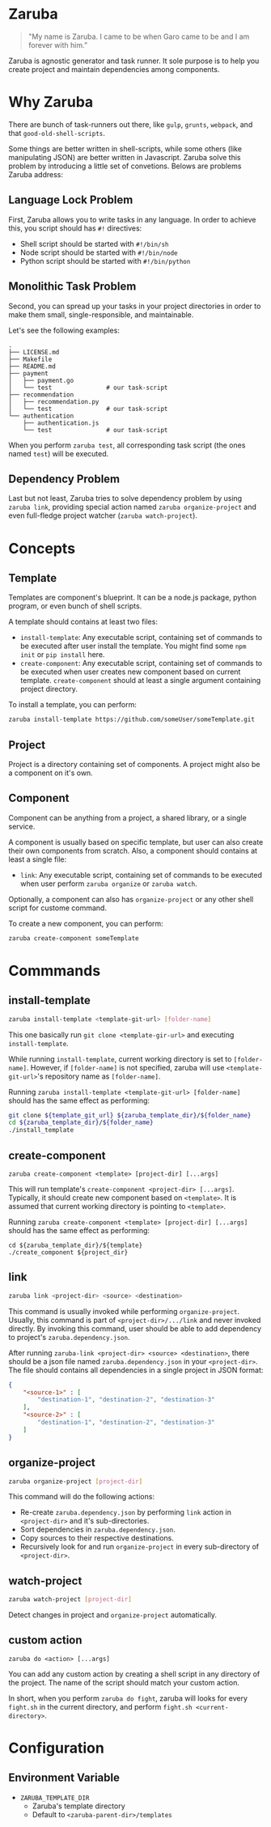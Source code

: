 # Zaruba

> "My name is Zaruba. I came to be when Garo came to be and I am forever with him.”

Zaruba is agnostic generator and task runner. It sole purpose is to help you create project and maintain dependencies among components.

# Why Zaruba

There are bunch of task-runners out there, like `gulp`, `grunts`, `webpack`, and that `good-old-shell-scripts`.

Some things are better written in shell-scripts, while some others (like manipulating JSON) are better written in Javascript. Zaruba solve this problem by introducing a little set of convetions. Belows are problems Zaruba address:

## Language Lock Problem

First, Zaruba allows you to write tasks in any language. In order to achieve this, you script should has `#!` directives:

* Shell script should be started with `#!/bin/sh`
* Node script should be started with `#!/bin/node`
* Python script should be started with `#!/bin/python`

## Monolithic Task Problem

Second, you can spread up your tasks in your project directories in order to make them small, single-responsible, and maintainable.

Let's see the following examples:

```
.
├── LICENSE.md
├── Makefile
├── README.md
├── payment
│   ├── payment.go
│   └── test               # our task-script
├── recommendation
│   ├── recommendation.py
│   └── test               # our task-script
└── authentication
    ├── authentication.js
    └── test               # our task-script
```

When you perform `zaruba test`, all corresponding task script (the ones named `test`) will be executed.

## Dependency Problem

Last but not least, Zaruba tries to solve dependency problem by using `zaruba link`, providing special action named `zaruba organize-project` and even full-fledge project watcher (`zaruba watch-project`).

# Concepts

## Template

Templates are component's blueprint. It can be a node.js package, python program, or even bunch of shell scripts.

A template should contains at least two files:

* `install-template`: Any executable script, containing set of commands to be executed after user install the template. You might find some `npm init` or `pip install` here.
* `create-component`: Any executable script, containing set of commands to be executed when user creates new component based on current template. `create-component` should at least a single argument containing project directory.

To install a template, you can perform:

```sh
zaruba install-template https://github.com/someUser/someTemplate.git
```

## Project

Project is a directory containing set of components. A project might also be a component on it's own.

## Component

Component can be anything from a project, a shared library, or a single service.

A component is usually based on specific template, but user can also create their own components from scratch. Also, a component should contains at least a single file:

* `link`: Any executable script, containing set of commands to be executed when user perform `zaruba organize` or `zaruba watch`.

Optionally, a component can also has `organize-project` or any other shell script for custome command.

To create a new component, you can perform:

```sh
zaruba create-component someTemplate
```

# Commmands

## install-template

```sh
zaruba install-template <template-git-url> [folder-name]
```

This one basically run `git clone <template-gir-url>` and executing `install-template`.

While running `install-template`, current working directory is set to `[folder-name]`. However, if `[folder-name]` is not specified, zaruba will use `<template-git-url>`'s repository name as `[folder-name]`.

Running `zaruba install-template <template-git-url> [folder-name]` should has the same effect as performing:

```sh
git clone ${template_git_url} ${zaruba_template_dir}/${folder_name}
cd ${zaruba_template_dir}/${folder_name}
./install_template
```

## create-component

```
zaruba create-component <template> [project-dir] [...args]
```

This will run template's `create-component <project-dir> [...args]`. Typically, it should create new component based on `<template>`. It is assumed that current working directory is pointing to `<template>`.

Running `zaruba create-component <template> [project-dir] [...args]` should has the same effect as performing:

```
cd ${zaruba_template_dir}/${template}
./create_component ${project_dir}
```

## link

```sh
zaruba link <project-dir> <source> <destination>
```

This command is usually invoked while performing `organize-project`. Usually, this command is part of `<project-dir>/.../link` and never invoked directly. By invoking this command, user should be able to add dependency to project's `zaruba.dependency.json`.

After running `zaruba-link <project-dir> <source> <destination>`, there should be a json file named `zaruba.dependency.json` in your `<project-dir>`. The file should contains all dependencies in a single project in JSON format:

```json
{
    "<source-1>" : [
        "destination-1", "destination-2", "destination-3"
    ],
    "<source-2>" : [
        "destination-1", "destination-2", "destination-3"
    ]
}
```

## organize-project

```sh
zaruba organize-project [project-dir]
```

This command will do the following actions:

* Re-create `zaruba.dependency.json` by performing `link` action in `<project-dir>` and it's sub-directories.
* Sort dependencies in `zaruba.dependency.json`.
* Copy sources to their respective destinations.
* Recursively look for and run `organize-project` in every sub-directory of `<project-dir>`.

## watch-project

```sh
zaruba watch-project [project-dir]
```

Detect changes in project and `organize-project` automatically.

## custom action

```
zaruba do <action> [...args]
```

You can add any custom action by creating a shell script in any directory of the project. The name of the script should match your custom action.

In short, when you perform `zaruba do fight`, zaruba will looks for every `fight.sh` in the current directory, and perform `fight.sh <current-directory>`.

# Configuration

## Environment Variable

* `ZARUBA_TEMPLATE_DIR`
    - Zaruba's template directory
    - Default to `<zaruba-parent-dir>/templates`
